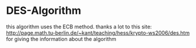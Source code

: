 # DES-Algorithm
this algorithm uses the ECB method.
thanks a lot to this site: http://page.math.tu-berlin.de/~kant/teaching/hess/krypto-ws2006/des.htm
for giving the information about the algorithm
